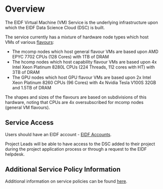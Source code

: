 # Overview

The EIDF Virtual Machine (VM) Service is the underlying infrastructure upon which the EIDF Data Science Cloud (DSC) is built.

The service currently has a mixture of hardware node types which host VMs of various [flavours](flavours.md):

- The mcomp nodes which host general flavour VMs are based upon AMD EPYC 7702 CPUs (128 Cores) with 1TB of DRAM
- The hcomp nodes which host capability flavour VMs are based upon 4x Intel Xeon Platinum 8280L CPUs (224 Threads, 112 cores with HT) with 3TB of DRAM
- The GPU nodes which host GPU flavour VMs are based upon 2x Intel Xeon Platinum 8260 CPUs (96 Cores) with 4x Nvidia Tesla V100S 32GB and 1.5TB of DRAM

The shapes and sizes of the flavours are based on subdivisions of this hardware, noting that CPUs are 4x oversubscribed for mcomp nodes (general VM flavours).

## Service Access

Users should have an EIDF account - [EIDF Accounts](../../access/project.md).

Project Leads will be able to have access to the DSC added to their project during the project application process or through a request to the EIDF helpdesk.

## Additional Service Policy Information

Additional information on service policies can be found [here](policies.md).
